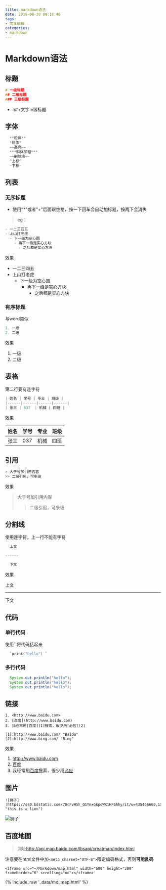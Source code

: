 ```yaml
---
title: markdown语法
date: 2019-08-30 09:18:46
tags:
- 文本编辑
categories:
- markdown
---
```



# Markdown语法

<!--more-->

## 标题

```C
# 一级标题
## 二级标题
### 三级标题
```

*  n#+文字 n级标题

## 字体

```C
  **粗体**
  *斜体*
  ==高亮==
  ***斜体加粗***
  ~~删除线~~
  ^上标^
  ~下标~
```

## 列表

### 无序标题

* 使用"*"或者"+"后面跟空格，按一下回车会自动加标题，按两下会消失
> eg：

```C
- 一二三四五
- 上山打老虎
  - 下一级为空心圆
    - 再下一级是实心方块
      - 之后都是实心方块
```

效果
- 一二三四五
- 上山打老虎
  - 下一级为空心圆
    - 再下一级是实心方块
      - 之后都是实心方块



### 有序标题

与word类似
```C
1. 一级
2. 二级
```
效果
1. 一级
2. 二级


## 表格

第二行要有连字符

```C
| 姓名 | 学号 | 专业 | 班级 |
|------|------|------|------|
| 张三 | 037  | 机械 | 四班 |
```

效果

| 姓名   | 学号          | 专业 | 班级     |
| ------ | ------------- | ---- | -------- |
| 张三   | 037           | 机械 | 四班 |



## 引用

```C
> 大于号加引用内容
>> 二级引用，可多级
```

效果
> 大于号加引用内容
>> 二级引用，可多级


## 分割线
使用连字符，上一行不能有字符

```C
  上文

------

  下文
```

效果

  上文

------

  下文
  
## 代码

### 单行代码

使用``将代码括起来

```C
  `print("hello") `
```


### 多行代码
```java
  System.out.println("hello");
  System.out.println("hello");
  System.out.println("hello");
```

## 链接

```
1. <http://www.baidu.com>
2. [百度](http://www.baidu.com)
3. 我经常用[百度][1]搜索，很少用[必应][2]

[1]:http://www.baidu.com/ "Baidu"
[2]:http://www.bing.com/ "Bing"
```

效果

1. <http://www.baidu.com>
2. [百度](http://www.baidu.com)
3. 我经常用[百度][1]搜索，很少用[必应][2]

[1]:http://www.baidu.com/ "Baidu"
[2]:http://www.bing.com/ "Bing"

## 图片

```
![狮子](https://ss0.bdstatic.com/70cFvHSh_Q1YnxGkpoWK1HF6hhy/it/u=435466660,1319228756&fm=26&gp=0.jpg "this is a lion")
```

![狮子](https://ss0.bdstatic.com/70cFvHSh_Q1YnxGkpoWK1HF6hhy/it/u=435466660,1319228756&fm=26&gp=0.jpg "this is a lion")

## 百度地图

> 网址<http://api.map.baidu.com/lbsapi/creatmap/index.html>

注意要在html文件中加`<meta charset="UTF-8">`限定编码格式，否则**可能乱码**

```html5
<iframe src="~/Markdown/map.html" width="600" height="300" frameborder="0" scrolling="no"></iframe>
```

{% include_raw '_data/md_map.html' %}
